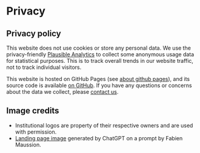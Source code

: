 # Privacy

## Privacy policy

This website does not use cookies or store any personal data. We use the privacy-friendly [Plausible Analytics](https://plausible.io) to collect some anonymous usage data for statistical purposes. This is to track overall trends in our website traffic, not to track individual visitors.

This website is hosted on GitHub Pages (see [about github pages](https://docs.github.com/en/pages/getting-started-with-github-pages/about-github-pages#data-collection)), and its source code is available [on GitHub](https://github.com/DTC-Glaciers/dtc-glaciers.github.io). If you have any questions or concerns about the data we collect, please [contact us](contact).

## Image credits

- Institutional logos are property of their respective owners and are used with permission.
- [Landing page image](index) generated by ChatGPT on a prompt by Fabien Maussion.
